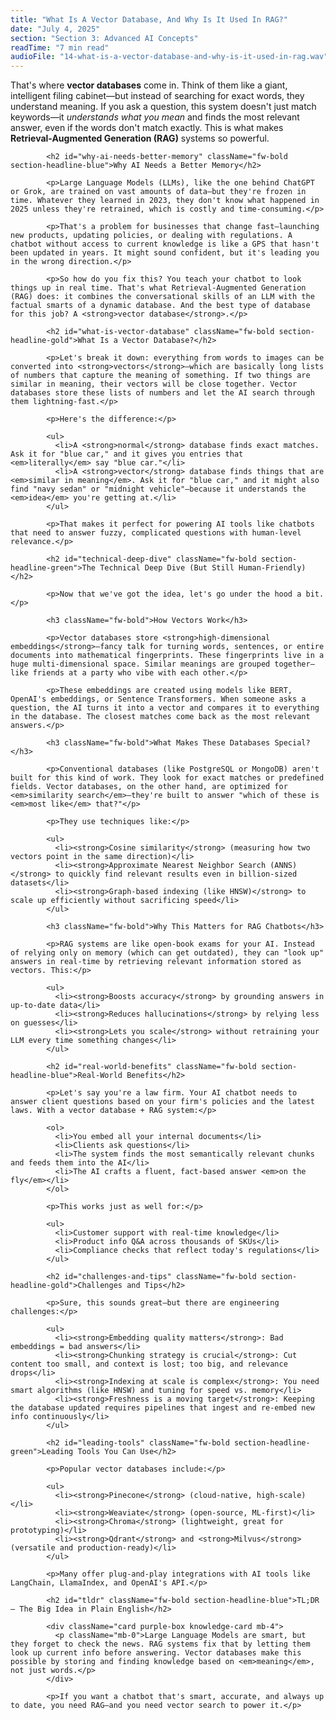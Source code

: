 ```yaml
---
title: "What Is A Vector Database, And Why Is It Used In RAG?"
date: "July 4, 2025"
section: "Section 3: Advanced AI Concepts"
readTime: "7 min read"
audioFile: "14-what-is-a-vector-database-and-why-is-it-used-in-rag.wav"
---
```


<p>That's where <strong>vector databases</strong> come in. Think of them like a giant, intelligent filing cabinet—but instead of searching for exact words, they understand meaning. If you ask a question, this system doesn't just match keywords—it <em>understands what you mean</em> and finds the most relevant answer, even if the words don't match exactly. This is what makes <strong>Retrieval-Augmented Generation (RAG)</strong> systems so powerful.</p>

            <h2 id="why-ai-needs-better-memory" className="fw-bold section-headline-blue">Why AI Needs a Better Memory</h2>
            
            <p>Large Language Models (LLMs), like the one behind ChatGPT or Grok, are trained on vast amounts of data—but they're frozen in time. Whatever they learned in 2023, they don't know what happened in 2025 unless they're retrained, which is costly and time-consuming.</p>
            
            <p>That's a problem for businesses that change fast—launching new products, updating policies, or dealing with regulations. A chatbot without access to current knowledge is like a GPS that hasn't been updated in years. It might sound confident, but it's leading you in the wrong direction.</p>
            
            <p>So how do you fix this? You teach your chatbot to look things up in real time. That's what Retrieval-Augmented Generation (RAG) does: it combines the conversational skills of an LLM with the factual smarts of a dynamic database. And the best type of database for this job? A <strong>vector database</strong>.</p>

            <h2 id="what-is-vector-database" className="fw-bold section-headline-gold">What Is a Vector Database?</h2>
            
            <p>Let's break it down: everything from words to images can be converted into <strong>vectors</strong>—which are basically long lists of numbers that capture the meaning of something. If two things are similar in meaning, their vectors will be close together. Vector databases store these lists of numbers and let the AI search through them lightning-fast.</p>
            
            <p>Here's the difference:</p>
            
            <ul>
              <li>A <strong>normal</strong> database finds exact matches. Ask it for "blue car," and it gives you entries that <em>literally</em> say "blue car."</li>
              <li>A <strong>vector</strong> database finds things that are <em>similar in meaning</em>. Ask it for "blue car," and it might also find "navy sedan" or "midnight vehicle"—because it understands the <em>idea</em> you're getting at.</li>
            </ul>
            
            <p>That makes it perfect for powering AI tools like chatbots that need to answer fuzzy, complicated questions with human-level relevance.</p>

            <h2 id="technical-deep-dive" className="fw-bold section-headline-green">The Technical Deep Dive (But Still Human-Friendly)</h2>
            
            <p>Now that we've got the idea, let's go under the hood a bit.</p>

            <h3 className="fw-bold">How Vectors Work</h3>
            
            <p>Vector databases store <strong>high-dimensional embeddings</strong>—fancy talk for turning words, sentences, or entire documents into mathematical fingerprints. These fingerprints live in a huge multi-dimensional space. Similar meanings are grouped together—like friends at a party who vibe with each other.</p>
            
            <p>These embeddings are created using models like BERT, OpenAI's embeddings, or Sentence Transformers. When someone asks a question, the AI turns it into a vector and compares it to everything in the database. The closest matches come back as the most relevant answers.</p>

            <h3 className="fw-bold">What Makes These Databases Special?</h3>
            
            <p>Conventional databases (like PostgreSQL or MongoDB) aren't built for this kind of work. They look for exact matches or predefined fields. Vector databases, on the other hand, are optimized for <em>similarity search</em>—they're built to answer "which of these is <em>most like</em> that?"</p>
            
            <p>They use techniques like:</p>
            
            <ul>
              <li><strong>Cosine similarity</strong> (measuring how two vectors point in the same direction)</li>
              <li><strong>Approximate Nearest Neighbor Search (ANNS)</strong> to quickly find relevant results even in billion-sized datasets</li>
              <li><strong>Graph-based indexing (like HNSW)</strong> to scale up efficiently without sacrificing speed</li>
            </ul>

            <h3 className="fw-bold">Why This Matters for RAG Chatbots</h3>
            
            <p>RAG systems are like open-book exams for your AI. Instead of relying only on memory (which can get outdated), they can "look up" answers in real-time by retrieving relevant information stored as vectors. This:</p>
            
            <ul>
              <li><strong>Boosts accuracy</strong> by grounding answers in up-to-date data</li>
              <li><strong>Reduces hallucinations</strong> by relying less on guesses</li>
              <li><strong>Lets you scale</strong> without retraining your LLM every time something changes</li>
            </ul>

            <h2 id="real-world-benefits" className="fw-bold section-headline-blue">Real-World Benefits</h2>
            
            <p>Let's say you're a law firm. Your AI chatbot needs to answer client questions based on your firm's policies and the latest laws. With a vector database + RAG system:</p>
            
            <ol>
              <li>You embed all your internal documents</li>
              <li>Clients ask questions</li>
              <li>The system finds the most semantically relevant chunks and feeds them into the AI</li>
              <li>The AI crafts a fluent, fact-based answer <em>on the fly</em></li>
            </ol>
            
            <p>This works just as well for:</p>
            
            <ul>
              <li>Customer support with real-time knowledge</li>
              <li>Product info Q&A across thousands of SKUs</li>
              <li>Compliance checks that reflect today's regulations</li>
            </ul>

            <h2 id="challenges-and-tips" className="fw-bold section-headline-gold">Challenges and Tips</h2>
            
            <p>Sure, this sounds great—but there are engineering challenges:</p>
            
            <ul>
              <li><strong>Embedding quality matters</strong>: Bad embeddings = bad answers</li>
              <li><strong>Chunking strategy is crucial</strong>: Cut content too small, and context is lost; too big, and relevance drops</li>
              <li><strong>Indexing at scale is complex</strong>: You need smart algorithms (like HNSW) and tuning for speed vs. memory</li>
              <li><strong>Freshness is a moving target</strong>: Keeping the database updated requires pipelines that ingest and re-embed new info continuously</li>
            </ul>

            <h2 id="leading-tools" className="fw-bold section-headline-green">Leading Tools You Can Use</h2>
            
            <p>Popular vector databases include:</p>
            
            <ul>
              <li><strong>Pinecone</strong> (cloud-native, high-scale)</li>
              <li><strong>Weaviate</strong> (open-source, ML-first)</li>
              <li><strong>Chroma</strong> (lightweight, great for prototyping)</li>
              <li><strong>Qdrant</strong> and <strong>Milvus</strong> (versatile and production-ready)</li>
            </ul>
            
            <p>Many offer plug-and-play integrations with AI tools like LangChain, LlamaIndex, and OpenAI's API.</p>

            <h2 id="tldr" className="fw-bold section-headline-blue">TL;DR – The Big Idea in Plain English</h2>
            
            <div className="card purple-box knowledge-card mb-4">
              <p className="mb-0">Large Language Models are smart, but they forget to check the news. RAG systems fix that by letting them look up current info before answering. Vector databases make this possible by storing and finding knowledge based on <em>meaning</em>, not just words.</p>
            </div>
            
            <p>If you want a chatbot that's smart, accurate, and always up to date, you need RAG—and you need vector search to power it.</p>
